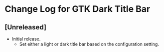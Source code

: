 # Change Log for GTK Dark Title Bar

## [Unreleased]
- Initial release.
  * Set either a light or dark title bar based on the configuration setting.
